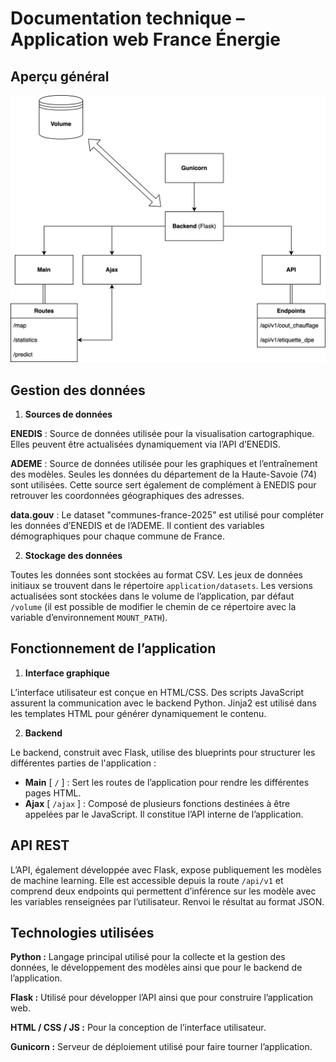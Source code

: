 # Documentation technique – Application web France Énergie

## Aperçu général
<p align="center" margin="2rem">
  <img src="https://raw.githubusercontent.com/marinoo3/m2_enedis/refs/heads/main/documentations/Schema%20Architercture.svg">
</p>

## Gestion des données

1. **Sources de données**

**ENEDIS** : Source de données utilisée pour la visualisation cartographique. Elles peuvent être actualisées dynamiquement via l’API d’ENEDIS.

**ADEME** : Source de données utilisée pour les graphiques et l’entraînement des modèles. Seules les données du département de la Haute-Savoie (74) sont utilisées. Cette source sert également de complément à ENEDIS pour retrouver les coordonnées géographiques des adresses.

**data.gouv** : Le dataset "communes-france-2025" est utilisé pour compléter les données d’ENEDIS et de l’ADEME. Il contient des variables démographiques pour chaque commune de France.

2. **Stockage des données**

Toutes les données sont stockées au format CSV. Les jeux de données initiaux se trouvent dans le répertoire `application/datasets`. Les versions actualisées sont stockées dans le volume de l’application, par défaut `/volume` (il est possible de modifier le chemin de ce répertoire avec la variable d’environnement `MOUNT_PATH`).

## Fonctionnement de l’application

1. **Interface graphique**

L’interface utilisateur est conçue en HTML/CSS. Des scripts JavaScript assurent la communication avec le backend Python. Jinja2 est utilisé dans les templates HTML pour générer dynamiquement le contenu.

2. **Backend**

Le backend, construit avec Flask, utilise des blueprints pour structurer les différentes parties de l'application :

- **Main** [ `/` ] : Sert les routes de l’application pour rendre les différentes pages HTML.
- **Ajax** [ `/ajax` ] : Composé de plusieurs fonctions destinées à être appelées par le JavaScript. Il constitue l’API interne de l’application.

## API REST

L’API, également développée avec Flask, expose publiquement les modèles de machine learning. Elle est accessible depuis la route `/api/v1` et comprend deux endpoints qui permettent d’inférence sur les modèle avec les variables renseignées par l’utilisateur. Renvoi le résultat au format JSON.

## Technologies utilisées

**Python :** Langage principal utilisé pour la collecte et la gestion des données, le développement des modèles ainsi que pour le backend de l’application.

**Flask :** Utilisé pour développer l’API ainsi que pour construire l’application web.

**HTML / CSS / JS :** Pour la conception de l’interface utilisateur.

**Gunicorn :** Serveur de déploiement utilisé pour faire tourner l’application.
